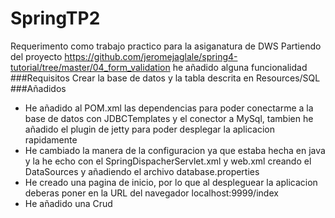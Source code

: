 # SpringTP2
Requerimento como trabajo practico para la asiganatura de DWS
Partiendo del proyecto <https://github.com/jeromejaglale/spring4-tutorial/tree/master/04_form_validation> he añadido alguna funcionalidad
###Requisitos
Crear la base de datos y la tabla descrita en Resources/SQL
###Añadidos
* He añadido al POM.xml las dependencias para poder conectarme a la base de datos con JDBCTemplates y el conector a MySql, tambien he añadido el plugin de jetty para poder desplegar la aplicacion rapidamente
* He cambiado la manera de la configuracion ya que estaba hecha en java y la he echo con el SpringDispacherServlet.xml y web.xml creando el DataSources y añadiendo el archivo database.properties
* He creado una pagina de inicio, por lo que al despleguear la aplicacion deberas poner en la URL del navegador localhost:9999/index
* He añadido una Crud 
